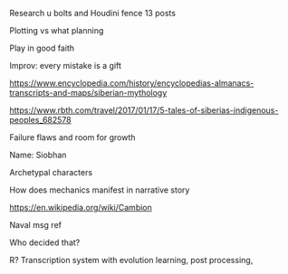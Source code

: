 Research u bolts and Houdini fence 13 posts

Plotting vs what planning

Play in good faith 

Improv: every mistake is a gift 

https://www.encyclopedia.com/history/encyclopedias-almanacs-transcripts-and-maps/siberian-mythology


https://www.rbth.com/travel/2017/01/17/5-tales-of-siberias-indigenous-peoples_682578

Failure flaws and room for growth

Name: Siobhan 

Archetypal characters

How does mechanics manifest in narrative story


https://en.wikipedia.org/wiki/Cambion

Naval msg ref

Who decided that?

R? Transcription system with evolution learning, post processing, 

